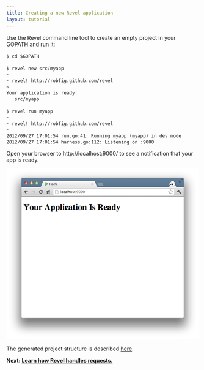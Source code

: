 ```yaml
---
title: Creating a new Revel application
layout: tutorial
---
```


Use the Revel command line tool to create an empty project in your GOPATH and
run it:

	$ cd $GOPATH

	$ revel new src/myapp
	~
	~ revel! http://robfig.github.com/revel
	~
	Your application is ready:
	   src/myapp

	$ revel run myapp
	~
	~ revel! http://robfig.github.com/revel
	~
	2012/09/27 17:01:54 run.go:41: Running myapp (myapp) in dev mode
	2012/09/27 17:01:54 harness.go:112: Listening on :9000

Open your browser to http://localhost:9000/ to see a notification that your app
is ready.

![Your Application Is Ready](../img/YourApplicationIsReady.png)

The generated project structure is described
[here](../manual/organization.html).

**Next: [Learn how Revel handles requests.](requestflow.html)**
